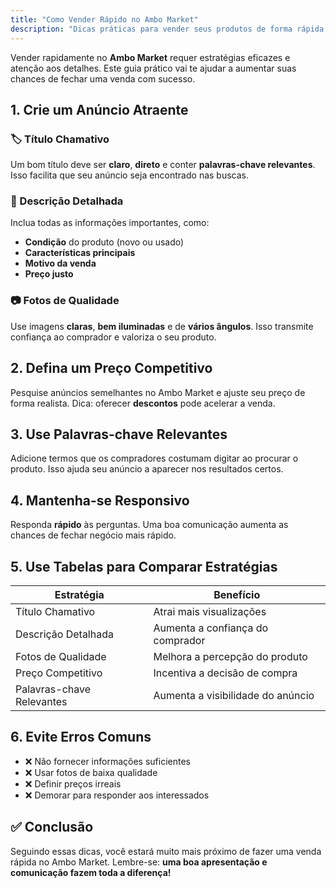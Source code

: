 ```yaml
---
title: "Como Vender Rápido no Ambo Market"
description: "Dicas práticas para vender seus produtos de forma rápida e eficaz no Ambo Market."
---
```


Vender rapidamente no **Ambo Market** requer estratégias eficazes e atenção aos detalhes. Este guia prático vai te ajudar a aumentar suas chances de fechar uma venda com sucesso.

## 1. Crie um Anúncio Atraente

### 🏷️ Título Chamativo
Um bom título deve ser **claro**, **direto** e conter **palavras-chave relevantes**. Isso facilita que seu anúncio seja encontrado nas buscas.

### 📝 Descrição Detalhada
Inclua todas as informações importantes, como:

- **Condição** do produto (novo ou usado)
- **Características principais**
- **Motivo da venda**
- **Preço justo**

### 📷 Fotos de Qualidade
Use imagens **claras**, **bem iluminadas** e de **vários ângulos**. Isso transmite confiança ao comprador e valoriza o seu produto.

## 2. Defina um Preço Competitivo
Pesquise anúncios semelhantes no Ambo Market e ajuste seu preço de forma realista. Dica: oferecer **descontos** pode acelerar a venda.

## 3. Use Palavras-chave Relevantes
Adicione termos que os compradores costumam digitar ao procurar o produto. Isso ajuda seu anúncio a aparecer nos resultados certos.

## 4. Mantenha-se Responsivo
Responda **rápido** às perguntas. Uma boa comunicação aumenta as chances de fechar negócio mais rápido.

## 5. Use Tabelas para Comparar Estratégias

| Estratégia                | Benefício                         |
|---------------------------|-----------------------------------|
| Título Chamativo          | Atrai mais visualizações          |
| Descrição Detalhada       | Aumenta a confiança do comprador  |
| Fotos de Qualidade        | Melhora a percepção do produto    |
| Preço Competitivo         | Incentiva a decisão de compra     |
| Palavras-chave Relevantes | Aumenta a visibilidade do anúncio |

## 6. Evite Erros Comuns

- ❌ Não fornecer informações suficientes
- ❌ Usar fotos de baixa qualidade
- ❌ Definir preços irreais
- ❌ Demorar para responder aos interessados

## ✅ Conclusão
Seguindo essas dicas, você estará muito mais próximo de fazer uma venda rápida no Ambo Market. Lembre-se: **uma boa apresentação e comunicação fazem toda a diferença!**
